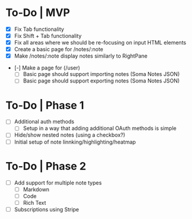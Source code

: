 # To-Do | MVP

- [x] Fix Tab functionality
- [x] Fix Shift + Tab functionality
- [x] Fix all areas where we should be re-focusing on input HTML elements
- [x] Create a basic page for /notes/:note
- [x] Make /notes/:note display notes similarly to RightPane
- [-] Make a page for (/user)
  - [ ] Basic page should support importing notes (Soma Notes JSON)
  - [ ] Basic page should support exporting notes (Soma Notes JSON)

# To-Do | Phase 1

- [ ] Additional auth methods
  - [ ] Setup in a way that adding additional OAuth methods is simple
- [ ] Hide/show nested notes (using a checkbox?)
- [ ] Initial setup of note linnking/highlighting/heatmap

# To-Do | Phase 2

- [ ] Add support for multiple note types
  - [ ] Markdown
  - [ ] Code
  - [ ] Rich Text
- [ ] Subscriptions using Stripe